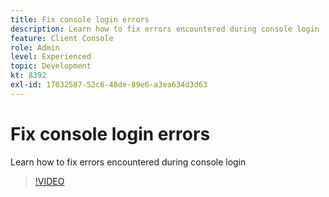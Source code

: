 ```yaml
---
title: Fix console login errors
description: Learn how to fix errors encountered during console login
feature: Client Console
role: Admin
level: Experienced
topic: Development
kt: 8392
exl-id: 17032587-52c6-48de-89e6-a3ea634d3d63
---
```

# Fix console login errors

Learn how to fix errors encountered during console login

>[!VIDEO](https://video.tv.adobe.com/v/335896?quality=12)
